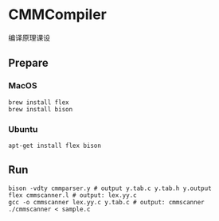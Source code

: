﻿# CMMCompiler
编译原理课设

## Prepare

### MacOS

```
brew install flex
brew install bison
```
### Ubuntu

```
apt-get install flex bison
```

## Run

```
bison -vdty cmmparser.y # output y.tab.c y.tab.h y.output
flex cmmscanner.l # output: lex.yy.c
gcc -o cmmscanner lex.yy.c y.tab.c # output: cmmscanner
./cmmscanner < sample.c
```
